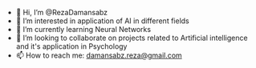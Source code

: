 - 👋 Hi, I’m @RezaDamansabz
- 👀 I’m interested in application of AI in different fields
- 🌱 I’m currently learning Neural Networks
- 💞️ I’m looking to collaborate on projects related to Artificial intelligence and it's application in Psychology
- 📫 How to reach me: damansabz.reza@gmail.com

<!---
Reza7117/Reza7117 is a ✨ special ✨ repository because its `README.md` (this file) appears on your GitHub profile.
You can click the Preview link to take a look at your changes.
--->
